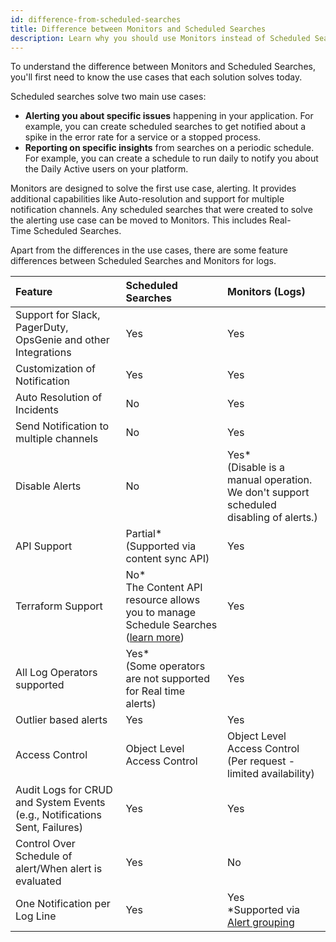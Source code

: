 ```yaml
---
id: difference-from-scheduled-searches
title: Difference between Monitors and Scheduled Searches
description: Learn why you should use Monitors instead of Scheduled Searches and Metric Monitors.
---
```


To understand the difference between Monitors and Scheduled Searches, you'll first need to know the use cases that each solution solves today. 

Scheduled searches solve two main use cases:

* **Alerting you about specific issues** happening in your application. For example, you can create scheduled searches to get notified about a spike in the error rate for a service or a stopped process. 
* **Reporting on specific insights** from searches on a periodic schedule. For example, you can create a schedule to run daily to notify you about the Daily Active users on your platform.

Monitors are designed to solve the first use case, alerting. It provides additional capabilities like Auto-resolution and support for multiple notification channels. Any scheduled searches that were created to solve the alerting use case can be moved to Monitors. This includes Real-Time Scheduled Searches. 

Apart from the differences in the use cases, there are some feature differences between Scheduled Searches and Monitors for logs.

| Feature | Scheduled Searches | Monitors (Logs) |
| :-- | :-- | :-- |
| Support for Slack, PagerDuty, OpsGenie and other Integrations | Yes | Yes |
| Customization of Notification | Yes | Yes |
| Auto Resolution of Incidents | No | Yes |
| Send Notification to multiple channels | No | Yes |
| Disable Alerts | No | Yes*<br/>(Disable is a manual operation. We don't support scheduled disabling of alerts.) |
| API Support | Partial* (Supported via content sync API) | Yes |
| Terraform Support | No*<br/>The Content API resource allows you to manage Schedule Searches ([learn more](https://registry.terraform.io/providers/SumoLogic/sumologic/latest/docs/resources/content)) | Yes |
| All Log Operators supported | Yes*<br/>(Some operators are not supported for Real time alerts) | Yes |
| Outlier based alerts | Yes | Yes |
| Access Control | Object Level Access Control | Object Level Access Control (Per request - limited availability) |
| Audit Logs for CRUD and System Events (e.g., Notifications Sent, Failures) | Yes | Yes |
| Control Over Schedule of alert/When alert is evaluated | Yes | No |
| One Notification per Log Line | Yes | Yes<br/>*Supported via [Alert grouping](https://help.sumologic.com/docs/alerts/monitors/alert-grouping) |
